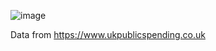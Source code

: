![image](https://user-images.githubusercontent.com/6676843/99864034-1d6d5200-2b6f-11eb-9bf4-ce89adb1b0b1.png)

Data from https://www.ukpublicspending.co.uk
